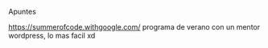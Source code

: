 Apuntes

https://summerofcode.withgoogle.com/ programa de verano con un mentor
wordpress, lo mas facil xd
